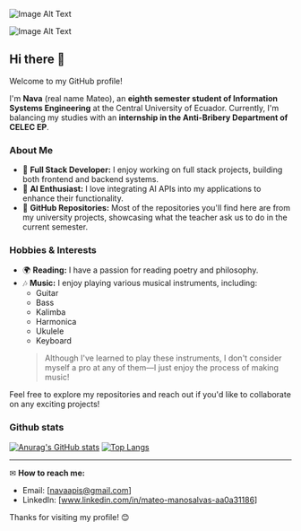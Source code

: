 <!-- Markdown Image -->
![Image Alt Text](https://github.com/user-attachments/assets/17494f4e-321e-46e1-95b6-adab5d7e2a5d)
<!-- HTML Image Tag -->
<img alt="Image Alt Text" src="image-source" />


## Hi there 👋

Welcome to my GitHub profile!

I'm **Nava** (real name Mateo), an **eighth semester student of Information Systems Engineering** at the Central University of Ecuador. Currently, I'm balancing my studies with an **internship in the Anti-Bribery Department of CELEC EP**.

### About Me
- 🔧 **Full Stack Developer:** I enjoy working on full stack projects, building both frontend and backend systems.
- 🧪 **AI Enthusiast:** I love integrating AI APIs into my applications to enhance their functionality.
- 📍 **GitHub Repositories:** Most of the repositories you'll find here are from my university projects, showcasing what the teacher ask us to do in the current semester.

### Hobbies & Interests
- 🌍 **Reading:** I have a passion for reading poetry and philosophy.
- 🎶 **Music:** I enjoy playing various musical instruments, including:
  - Guitar
  - Bass
  - Kalimba
  - Harmonica
  - Ukulele
  - Keyboard
  > Although I've learned to play these instruments, I don't consider myself a pro at any of them—I just enjoy the process of making music!

Feel free to explore my repositories and reach out if you'd like to collaborate on any exciting projects!

### Github stats
[![Anurag's GitHub stats](https://github-readme-stats.vercel.app/api?username=nava2105&show_icons=true&bg_color=00000000)](https://github.com/nava2105/github-readme-stats&show_icons=true&bg_color=00000000) [![Top Langs](https://github-readme-stats.vercel.app/api/top-langs/?username=nava2105&layout=compact&show_icons=true&bg_color=00000000)](https://github.com/nava2105/github-readme-stats&layout=compact&show_icons=true&bg_color=00000000)

---
✉ **How to reach me:**
- Email: [navaapis@gmail.com]
- LinkedIn: [www.linkedin.com/in/mateo-manosalvas-aa0a31186]

Thanks for visiting my profile! 😊

